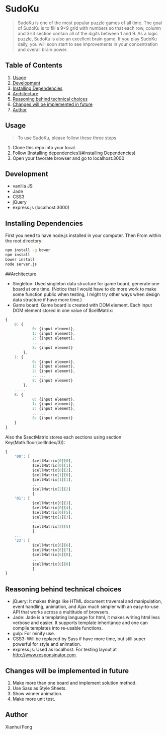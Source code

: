 SudoKu
======

> SudoKu is one of the most popular puzzle games of all time. The goal of SudoKu is to fill a 9×9 grid with numbers so that each row, column and 3×3 section contain all of the digits between 1 and 9. As a logic puzzle, SudoKu is also an excellent brain game. If you play SudoKu daily, you will soon start to see improvements in your concentration and overall brain power.

## Table of Contents

1. [Usage](#usage)
2. [Development](#development)
3. [Installing Dependencies](#installing-dependencies)
3. [Architecture](#architecture)
4. [Reasoning behind technical choices](#reasoning-behind-technical-choices)
5. [Changes will be implemented in future](#changes-will-be-implemented-in-future)
6. [Author](#author)

## Usage

> To use SudoKu, please follow these three steps

1. Clone this repo into your local.
2. Follow [Installing dependencies](#Installing Dependencies)
3. Open your favorate browser and go to localhost:3000

## Development
- vanilla JS
- Jade
- CSS3
- jQuery 
- express.js (localhost:3000)

## Installing Dependencies

First you need to have node.js installed in your computer.
Then From within the root directory:

```sh
npm install -g bower
npm install
bower install
node server.js
```

##Architecture
- Singleton: Used singleton data structure for game board, generate one board at one time. (Notice that I would have to do more work to make some function public when testing, I might try other ways when design data structure if have more time.)
- Game board: Game board is created with DOM element. Each input DOM element stored in one value of $cellMatrix:

```javascript
{
	0: {
			0: {input element},
			1: {input element},
			2: {input element},
			......
			8: {input element}
		},
	1: {
			0: {input element},
			1: {input element},
			2: {input element},
			......
			8: {input element}
		},
	.....
	8: {
			0: {input element},
			1: {input element},
			2: {input element},
			......
			8: {input element}
	}
}
```
Also the $sectMatrix stores each sections using section Key(Math.floor(cellIndex/3)):

```javascript
{
	'00': [
			$cellMatrix[0][0],
			$cellMatric[0][1],
			$cellMatrix[0][2],
			$cellMatrix[1][0],
			$cellMatrix[1][1],
			...
			$cellMatrix[2][2]
			]
	'01': [
			$cellMatrix[0][3],
			$cellMatrix[0][4],
			$cellMatrix[0][5],
			$cellMatrix[1][3],
			...
			$cellMatrix[2][5]
			]
	...
	'22': [
			$cellMatrix[6][6],
			$cellMatrix[6][7],
			$cellMatrix[6][8],
			...
			$cellMatrix[8][8]
			]
}
``` 
## Reasoning behind technical choices
- jQuery: It makes things like HTML document traversal and manipulation, event handling, animation, and Ajax much simpler with an easy-to-use API that works across a multitude of browsers. 
- Jade: Jade is a templating language for html, it makes writing html less verbose and easier. It supports template inheritance and one can compile templates into re-usable functions.
- gulp: For minify use.
- CSS3: Will be replaced by Sass if have more time, but still super powerful for style and animation.
- express.js: Used as localhost. For testing layout at http://www.responsinator.com.

## Changes will be implemented in future
1. Make more than one board and implement solution method.
2. Use Sass as Style Sheets.
3. Show winner animation.
4. Make more unit test.

## Author
Xianhui Feng 
